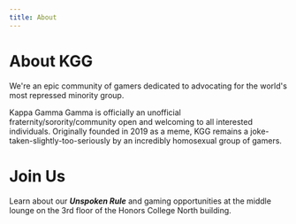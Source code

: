 ```yaml
---
title: About
---
```

# About KGG
We're an epic community of gamers dedicated to advocating for the world's most repressed minority group.

Kappa Gamma Gamma is officially an unofficial fraternity/sorority/community open and welcoming to all interested individuals. Originally founded in 2019 as a meme, KGG remains a joke-taken-slightly-too-seriously by an incredibly homosexual group of gamers.

# Join Us
Learn about our _**Unspoken Rule**_ and gaming opportunities at the middle lounge on the 3rd floor of the Honors College North building.